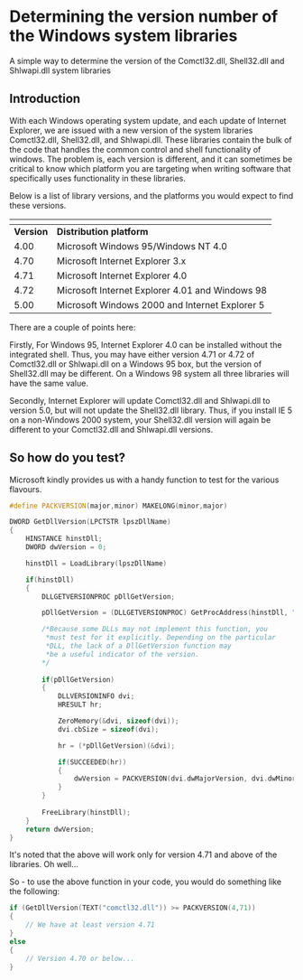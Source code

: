 # Determining the version number of the Windows system libraries

A simple way to determine the version of the Comctl32.dll, Shell32.dll and Shlwapi.dll system libraries

## Introduction

With each Windows operating system update, and each update of Internet Explorer, 
we are issued with a new version of the system libraries Comctl32.dll, Shell32.dll, 
and Shlwapi.dll. These libraries contain the bulk of the code that handles the
common control and shell functionality of windows. The problem is, each version is 
different, and it can sometimes be critical to know which platform you are 
targeting when writing software that specifically uses functionality in these 
libraries.

Below is a list of library versions, and the platforms you would expect to find
these versions.

| <!----> | <!----> |
| --- | --- |
| **Version** | **Distribution platform** |
| 4.00 | Microsoft Windows 95/Windows NT 4.0 |
| 4.70 | Microsoft Internet Explorer 3.x |
| 4.71 | Microsoft Internet Explorer 4.0 |
| 4.72 | Microsoft Internet Explorer 4.01 and Windows 98 |
| 5.00 | Microsoft Windows 2000 and Internet Explorer 5 |

There are a couple of points here:

Firstly, For Windows 95, Internet Explorer 4.0 can be installed without the integrated
shell. Thus, you may have either version 4.71 or 4.72 of Comctl32.dll or Shlwapi.dll 
on a Windows 95 box, but the version of Shell32.dll may be different. On a Windows 98
system all three libraries will have the same value.

Secondly, Internet Explorer will update Comctl32.dll and Shlwapi.dll to version 5.0,
but will not update the Shell32.dll library. Thus, if you install IE 5 on a non-Windows
2000 system, your Shell32.dll version will again be different to your Comctl32.dll and
 Shlwapi.dll versions.

## So how do you test?

Microsoft kindly provides us with a handy function to test for the various
 flavours.

```cpp
#define PACKVERSION(major,minor) MAKELONG(minor,major)

DWORD GetDllVersion(LPCTSTR lpszDllName)
{
    HINSTANCE hinstDll;
    DWORD dwVersion = 0;

    hinstDll = LoadLibrary(lpszDllName)

    if(hinstDll)
    {
        DLLGETVERSIONPROC pDllGetVersion;

        pDllGetVersion = (DLLGETVERSIONPROC) GetProcAddress(hinstDll, "DllGetVersion");

        /*Because some DLLs may not implement this function, you
         *must test for it explicitly. Depending on the particular 
         *DLL, the lack of a DllGetVersion function may
         *be a useful indicator of the version.
        */
        
        if(pDllGetVersion)
        {
            DLLVERSIONINFO dvi;
            HRESULT hr;

            ZeroMemory(&dvi, sizeof(dvi));
            dvi.cbSize = sizeof(dvi);

            hr = (*pDllGetVersion)(&dvi);

            if(SUCCEEDED(hr))
            {
                dwVersion = PACKVERSION(dvi.dwMajorVersion, dvi.dwMinorVersion);
            }
        }
        
        FreeLibrary(hinstDll);
    }
    return dwVersion;
}
```

It's noted that the above will work only for version 4.71 and above of the libraries.
Oh well...

So - to use the above function in your code, you would do something like the following:

```cpp
if (GetDllVersion(TEXT("comctl32.dll")) >= PACKVERSION(4,71))
{
    // We have at least version 4.71
}
else
{
    // Version 4.70 or below...
}
```
